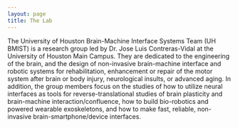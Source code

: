 ```yaml
---
layout: page
title: The Lab
---
```

The University of Houston Brain-Machine Interface Systems Team (UH BMIST) is a research group led by Dr. Jose Luis Contreras-Vidal at the University of Houston Main Campus. They are dedicated to the engineering of the brain, and the design of non-invasive brain-machine interface and robotic systems for rehabilitation, enhancement or repair of the motor system after brain or body injury, neurological insults, or advanced aging. In addition, the group members focus on the studies of how to utilize neural interfaces as tools for reverse-translational studies of brain plasticity and brain-machine interaction/confluence, how to build bio-robotics and powered wearable exoskeletons, and how to make fast, reliable, non-invasive brain-smartphone/device interfaces.
